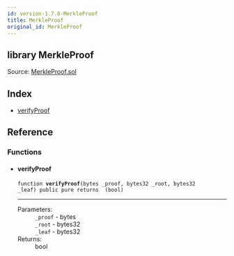 ```yaml
---
id: version-1.7.0-MerkleProof
title: MerkleProof
original_id: MerkleProof
---
```


<div class="contract-doc"><div class="contract"><h2 class="contract-header"><span class="contract-kind">library</span> MerkleProof</h2><div class="source">Source: <a href="https://github.com/OpenZeppelin/zeppelin-solidity/blob/v1.7.0/contracts/MerkleProof.sol" target="_blank">MerkleProof.sol</a></div></div><div class="index"><h2>Index</h2><ul><li><a href="MerkleProof.html#verifyProof">verifyProof</a></li></ul></div><div class="reference"><h2>Reference</h2><div class="functions"><h3>Functions</h3><ul><li><div class="item function"><span id="verifyProof" class="anchor-marker"></span><h4 class="name">verifyProof</h4><div class="body"><code class="signature">function <strong>verifyProof</strong><span>(bytes _proof, bytes32 _root, bytes32 _leaf) </span><span>public </span><span>pure </span><span>returns  (bool) </span></code><hr/><dl><dt><span class="label-parameters">Parameters:</span></dt><dd><div><code>_proof</code> - bytes</div><div><code>_root</code> - bytes32</div><div><code>_leaf</code> - bytes32</div></dd><dt><span class="label-return">Returns:</span></dt><dd>bool</dd></dl></div></div></li></ul></div></div></div>

